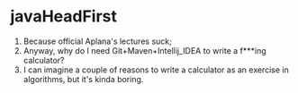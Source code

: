 # javaHeadFirst
1) Because official Aplana's lectures suck;
2) Anyway, why do I need Git+Maven+Intellij_IDEA to write a f***ing calculator?
3) I can imagine a couple of reasons to write a calculator as an exercise in algorithms, but it's kinda boring.
